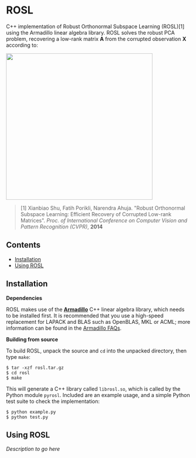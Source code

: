 # ROSL

C++ implementation of Robust Orthonormal Subspace Learning (ROSL)[1] using the Armadillo 
linear algebra library. ROSL solves the robust PCA problem, recovering a low-rank matrix **A**
from the corrupted observation **X** according to:

<img src="http://i.imgur.com/HMXYTQo.png" width="400">

> [1] Xianbiao Shu, Fatih Porikli, Narendra Ahuja. "Robust Orthonormal Subspace Learning: 
> Efficient Recovery of Corrupted Low-rank Matrices". 
> *Proc. of International Conference on Computer Vision and Pattern Recognition (CVPR)*, **2014**

## Contents

+ [Installation](#installation)
+ [Using ROSL](#using-rosl)

## Installation

**Dependencies**

ROSL makes use of the **[Armadillo](http://arma.sourceforge.net)** C++ linear algebra library, 
which needs to be installed first. It is recommended that you use a high-speed replacement for
LAPACK and BLAS such as OpenBLAS, MKL or ACML; more information can be found in the [Armadillo
FAQs](http://arma.sourceforge.net/faq.html#dependencies).

**Building from source**

To build ROSL, unpack the source and `cd` into the unpacked directory, then type `make`:

```
$ tar -xzf rosl.tar.gz
$ cd rosl
$ make
```

This will generate a C++ library called `librosl.so`, which is called by the Python module `pyrosl`.
Included are an example usage, and a simple Python test suite to check the implementation:

```
$ python example.py
$ python test.py
```

## Using ROSL

*Description to go here*

